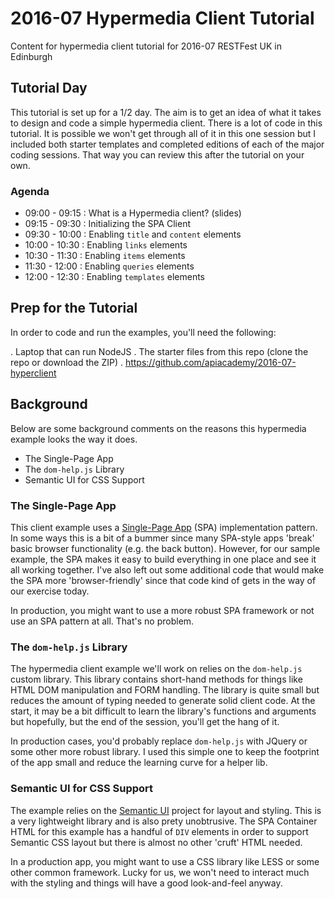 # 2016-07 Hypermedia Client Tutorial

Content for hypermedia client tutorial for 2016-07 RESTFest UK in Edinburgh

## Tutorial Day
This tutorial is set up for a 1/2 day. The aim is to get an idea of what it takes to design and code a simple  hypermedia client. There is a lot of code in this tutorial. It is possible we won't get through all of it in this one session but I included both starter templates and completed editions of each of the major coding sessions. That way you can review this after the tutorial on your own.

### Agenda

 - 09:00 - 09:15 : What is a Hypermedia client? (slides)
 - 09:15 - 09:30 : Initializing the SPA Client
 - 09:30 - 10:00 : Enabling `title` and `content` elements
 - 10:00 - 10:30 : Enabling `links` elements 
 - 10:30 - 11:30 : Enabling `items` elements 
 - 11:30 - 12:00 : Enabling `queries` elements 
 - 12:00 - 12:30 : Enabling `templates` elements

## Prep for the Tutorial
In order to code and run the examples, you'll need the following:

 . Laptop that can run NodeJS
 . The starter files from this repo (clone the repo or download the ZIP)
 . https://github.com/apiacademy/2016-07-hyperclient
 
 
## Background
Below are some background comments on the reasons this hypermedia example looks the way it does.

 * The Single-Page App
 * The `dom-help.js` Library
 * Semantic UI for CSS Support
 
### The Single-Page App
This client example uses a [Single-Page App](https://en.wikipedia.org/wiki/Single-page_application) (SPA) implementation pattern. In some ways this is a bit of a bummer since many SPA-style apps 'break' basic browser functionality (e.g. the back button). However, for our sample example, the SPA makes it easy to build everything in one place and see it all working together. I've also left out some additional code that would make the SPA more 'browser-friendly' since that code kind of gets in the way of our exercise today.

In production, you might want to use a more robust SPA framework or not use an SPA pattern at all. That's no problem. 

### The `dom-help.js` Library
The hypermedia client example we'll work on relies on the `dom-help.js` custom library. This library contains short-hand methods for things like HTML DOM manipulation and FORM handling. The library is quite small but reduces the amount of typing needed to generate solid client code.  At the start, it may be a bit difficult to learn the library's functions and arguments but hopefully, but the end of the session, you'll get the hang of it.

In production cases, you'd probably replace `dom-help.js` with JQuery or some other more robust library. I used this simple one to keep the footprint of the app small and reduce the learning curve for a helper lib.

### Semantic UI for CSS Support
The example relies on the [Semantic UI](http://semantic-ui.com/) project for layout and styling. This is a very lightweight library and is also prety unobtrusive. The SPA Container HTML for this example has a handful of `DIV` elements in order to support Semantic CSS layout but there is almost no other 'cruft' HTML needed.

In a production app, you might want to use a CSS library like LESS or some other common framework. Lucky for us, we won't need to interact much with the styling and things will have a good look-and-feel anyway.
 






